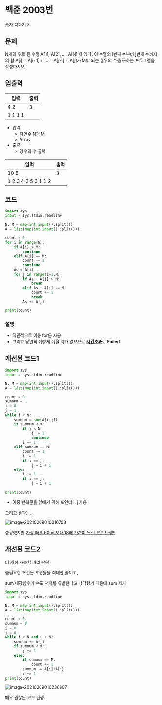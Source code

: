 # 백준 2003번

숫자 더하기 2

## 문제

N개의 수로 된 수열 A[1], A[2], …, A[N] 이 있다. 이 수열의 i번째 수부터 j번째 수까지의 합 A[i] + A[i+1] + … + A[j-1] + A[j]가 M이 되는 경우의 수를 구하는 프로그램을 작성하시오.



## 입출력

| 입력    | 출력 |
| ------- | ---- |
| 4 2     | 3    |
| 1 1 1 1 |      |

- 입력
  - 자연수 N과 M
  - Array
- 출력
  - 경우의 수 출력



| 입력                | 출력 |
| ------------------- | ---- |
| 10 5                | 3    |
| 1 2 3 4 2 5 3 1 1 2 |      |



## 코드

```python
import sys
input = sys.stdin.readline

N, M = map(int,input().split())
A = list(map(int,input().split()))

count = 0
for i in range(N):
    if A[i] > M:
        continue
    elif A[i] == M:
        count += 1
        continue
    As = A[i]
    for j in range(i+1,N):
        if As + A[j] > M:
            break
        elif As + A[j] == M:
            count += 1
            break
        As += A[j]

print(count)
```



### 설명

- 직관적으로 이중 for문 사용
- 그리고 당연히 이렇게 쉬울 리가 없으므로 <u>**시간초과**</u>로 **Failed**



## 개선된 코드1

```python
import sys
input = sys.stdin.readline

N, M = map(int,input().split())
A = list(map(int,input().split()))

count = 0
sumnum = 1
i = 0
j = 1
while i < N:
    sumnum = sum(A[i:j])
    if sumnum < M:
        if j < N:
            j += 1
            continue
        i += 1
    elif sumnum == M:
        count += 1
        i += 1
        if i == j:
            j = i + 1
    else:
        i += 1
        if i == j:
            j = i + 1

print(count)
```

- 이중 반복문을 없애기 위해 포인터 i, j 사용

그리고 결과는...

![image-20210209010016703](https://user-images.githubusercontent.com/77447841/107245615-af9c3c80-6a72-11eb-931e-e31324cd6933.png)

성공했지만 <u>가장 빠른 60ms보다 18배 가까이 느린 코드 탄생!!</u>



## 개선된 코드2

더 개선 가능할 거라 판단

불필요한 조건문 부분들을 최대한 줄이고,

sum 내장함수가 속도 저하를 유발한다고 생각했기 때문에 sum 제거

```python
import sys
input = sys.stdin.readline

N, M = map(int,input().split())
A = list(map(int,input().split()))

count = 0
sumnum = 0
i = 0
j = 0
while i < N and j < N:
    sumnum += A[j]
    if sumnum < M:
        j += 1
    else:
        if sumnum == M:
            count += 1
        sumnum -= A[i]+A[j]
        i += 1
print(count)
```

![image-20210209010236807](https://user-images.githubusercontent.com/77447841/107245642-b88d0e00-6a72-11eb-98e3-76d469d7df31.png)

매우 괜찮은 코드 탄생
